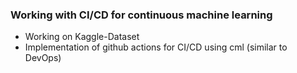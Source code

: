 <H3> Working with CI/CD for continuous machine learning </H3>
  
  - Working on Kaggle-Dataset
  - Implementation of github actions for CI/CD using cml (similar to DevOps)
